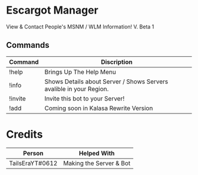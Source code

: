 Escargot Manager
=============

View & Contact People's MSNM / WLM Information!
V. Beta 1

Commands
--------
| Command | Discription |
|--|--|
| !help | Brings Up The Help Menu |
| !info <user> | Shows Details about Server / Shows Servers avalible in your Region. |
| !invite | Invite this bot to your Server! |
| !add | Coming soon in Kalasa Rewrite Version |

Credits
=======

| Person | Helped With |
|--|--|
| TailsEraYT#0612 | Making the Server & Bot |
